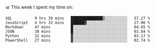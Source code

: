 📊 This week I spent my time on:
<!--START_SECTION:waka-->

```text
SQL          9 hrs 39 mins   ██████████████▒░░░░░░░░░░   57.27 %
JavaScript   4 hrs 33 mins   ██████▓░░░░░░░░░░░░░░░░░░   27.06 %
Markdown     47 mins         █░░░░░░░░░░░░░░░░░░░░░░░░   04.65 %
JSON         38 mins         █░░░░░░░░░░░░░░░░░░░░░░░░   03.84 %
Python       32 mins         ▓░░░░░░░░░░░░░░░░░░░░░░░░   03.17 %
PowerShell   27 mins         ▓░░░░░░░░░░░░░░░░░░░░░░░░   02.74 %
```

<!--END_SECTION:waka-->

